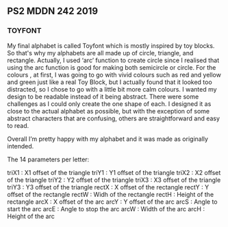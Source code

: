 ## PS2 MDDN 242 2019

### TOYFONT
My final alphabet is called Toyfont which is mostly inspired by toy blocks. So that's why my alphabets are all made up of circle, triangle, and rectangle. Actually, I used ‘arc’ function to create circle since I realised that using the arc function is good for making both semicircle or circle. For the colours , at first, I was going to go with vivid colours such as red and yellow and green just like a real Toy Block, but I actually found that it looked too distracted, so I chose to go with a little bit more calm colours. I wanted my design to be readable instead of it being abstract. There were some challenges as I could only create the one shape of each. I designed it as close to the actual alphabet as possible, but with the exception of some abstract characters that are confusing, others are straightforward and easy to read.

Overall I’m pretty happy with my alphabet and it was made as originally intended.


The 14 parameters per letter:

triX1 : X1 offset of the triangle
triY1 : Y1 offset of the triangle
triX2 : X2 offset of the triangle
triY2 : Y2 offset of the triangle
triX3 : X3 offset of the triangle
triY3 : Y3 offset of the triangle
rectX : X offset of the rectangle
rectY : Y offset of the rectangle
rectW : Widh of the rectangle
rectH : Height of the rectangle
arcX : X offset of the arc
arcY : Y offset of the arc
arcS : Angle to start the arc
arcE : Angle to stop the arc
arcW : Width of the arc
arcH : Height of the arc
